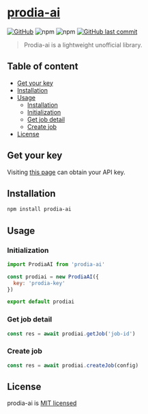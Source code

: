 # [prodia-ai](https://github.com/connectshark/prodia-ai)
[![GitHub](https://img.shields.io/github/license/connectshark/prodia-ai)](https://github.com/connectshark/prodia-ai/blob/main/LICENSE) ![npm](https://img.shields.io/npm/v/prodia-ai) ![npm](https://img.shields.io/npm/dw/prodia-ai) [![GitHub last commit](https://img.shields.io/github/last-commit/connectshark/prodia-ai.svg?style=flat)](https://github.com/connectshark/prodia-ai)

> Prodia-ai is a lightweight unofficial library.


## Table of content
- [Get your key](#get-your-key)
- [Installation](#installation)
- [Usage](#usage)
  - [Installation](#installation)
  - [Initialization](#initialization)
  - [Get job detail](#get-job-detail)
  - [Create job](#create-job)
- [License](#license)

## Get your key
Visiting [this page](https://app.prodia.com/api) can obtain your API key.

## Installation

```bash
npm install prodia-ai
```

## Usage
### Initialization
```js
import ProdiaAI from 'prodia-ai'

const prodiai = new ProdiaAI({
  key: 'prodia-key'
})

export default prodiai
```


### Get job detail

```js
const res = await prodiai.getJob('job-id')
```
### Create job

```js
const res = await prodiai.createJob(config)
```

## License

prodia-ai is [MIT licensed](https://github.com/connectshark/prodia-ai/blob/main/LICENSE)